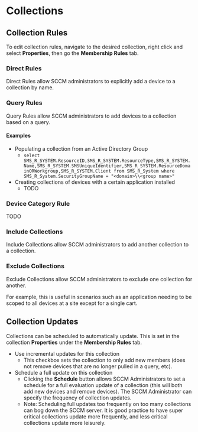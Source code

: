 # Collections
## Collection Rules
To edit collection rules, navigate to the desired collection, right click and select **Properties**, then go the **Membership Rules** tab.

### Direct Rules
Direct Rules allow SCCM administrators to explicitly add a device to a collection by name.

### Query Rules
Query Rules allow SCCM administrators to add devices to a collection based on a query.
#### Examples
- Populating a collection from an Active Directory Group
    - `select SMS_R_SYSTEM.ResourceID,SMS_R_SYSTEM.ResourceType,SMS_R_SYSTEM.Name,SMS_R_SYSTEM.SMSUniqueIdentifier,SMS_R_SYSTEM.ResourceDomainORWorkgroup,SMS_R_SYSTEM.Client from SMS_R_System where SMS_R_System.SecurityGroupName = "<domain>\\<group name>"`
- Creating collections of devices with a certain application installed
    - TODO

### Device Category Rule
TODO

### Include Collections
Include Collections allow SCCM administrators to add another collection to a collection.

### Exclude Collections
Exclude Collections allow SCCM administrators to exclude one collection for another.

For example, this is useful in scenarios such as an application needing to be scoped to all devices at a site except for a single cart.

## Collection Updates
Collections can be scheduled to automatically update. This is set in the collection **Properties** under the **Membership Rules** tab.
- Use incremental updates for this collection
    - This checkbox sets the collection to only add new members (does not remove devices that are no longer pulled in a query, etc).
- Schedule a full update on this collection
    - Clicking the **Schedule** button allows SCCM Administrators to set a schedule for a full evaluation update of a collection (this will both add new devices and remove devices). The SCCM Administrator can specify the frequency of collection updates. 
    - Note: Scheduling full updates too frequently on too many collections can bog down the SCCM server. It is good practice to have super critical collections update more frequently, and less critical collections update more leisurely.
